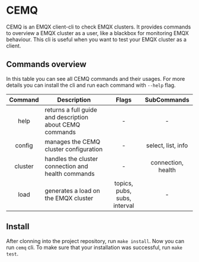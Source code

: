 # CEMQ

CEMQ is an EMQX client-cli to check EMQX clusters. It provides commands to overview a EMQX
cluster as a user, like a blackbox for monitoring EMQX behaviour. This cli is useful when you want
to test your EMQX cluster as a client.

## Commands overview

In this table you can see all CEMQ commands and their usages. For more details you can install the cli and run each command with `--help` flag.

| Command | Description | Flags | SubCommands |
|:-------------:|------------------|:-----:|:---------------------:|
| help | returns a full guide and description about CEMQ commands | - | - |
| config | manages the CEMQ cluster configuration | - | select, list, info |
| cluster | handles the cluster connection and health commands | - | connection, health |
| load | generates a load on the EMQX cluster | topics, pubs, subs, interval | - |

## Install

After clonning into the project repository, run `make install`. Now you can run `cemq` cli. To make sure that your installation was successful, run `make test`.
